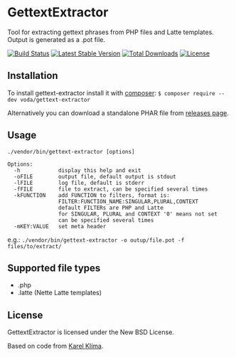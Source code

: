 GettextExtractor
================
Tool for extracting gettext phrases from PHP files and Latte templates. Output is generated as a .pot file.

[![Build Status](https://travis-ci.org/voda/gettext-extractor.svg?branch=master)](https://travis-ci.org/voda/gettext-extractor)
[![Latest Stable Version](https://poser.pugx.org/voda/gettext-extractor/v/stable)](https://packagist.org/packages/voda/gettext-extractor)
[![Total Downloads](https://poser.pugx.org/voda/gettext-extractor/downloads)](https://packagist.org/packages/voda/gettext-extractor)
[![License](https://poser.pugx.org/voda/gettext-extractor/license)](https://packagist.org/packages/voda/gettext-extractor)

Installation
------------
To install gettext-extractor install it with [composer](https://getcomposer.org/):
`$ composer require --dev voda/gettext-extractor`

Alternatively you can download a standalone PHAR file from [releases page](https://github.com/voda/gettext-extractor/releases).

Usage
-----
`./vendor/bin/gettext-extractor [options]`

	Options:
	  -h            display this help and exit
	  -oFILE        output file, default output is stdout
	  -lFILE        log file, default is stderr
	  -fFILE        file to extract, can be specified several times
	  -kFUNCTION    add FUNCTION to filters, format is:
	                FILTER:FUNCTION_NAME:SINGULAR,PLURAL,CONTEXT
	                default FILTERs are PHP and Latte
	                for SINGULAR, PLURAL and CONTEXT '0' means not set
	                can be specified several times
	  -mKEY:VALUE   set meta header

e.g.: `./vendor/bin/gettext-extractor -o outup/file.pot -f files/to/extract/`

Supported file types
--------------------
* .php
* .latte (Nette Latte templates)

License
-------
GettextExtractor is licensed under the New BSD License.

Based on code from [Karel Klíma](https://github.com/karelklima/gettext-extractor).

